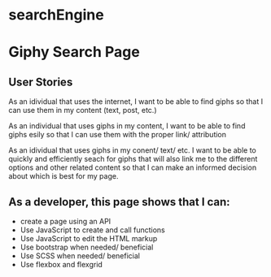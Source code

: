 # searchEngine
# Giphy Search Page

## User Stories

As an idividual that uses the internet, I want to be able to find giphs so that I can use them in my content (text, post, etc.)

As an individual that uses giphs in my content, I want to be able to find giphs esily so that I can use them with the proper link/ attribution

As an idividual that uses giphs in my conent/ text/ etc. I want to be able to quickly and efficiently seach for giphs that will also link me to the different options and other related content so that I can make an informed decision about which is best for my page. 

## As a developer, this page shows that I can: 

- create a page using an API
- Use JavaScript to create and call functions
- Use JavaScript to edit the HTML markup
- Use bootstrap when needed/ beneficial
- Use SCSS when needed/ beneficial
- Use flexbox and flexgrid